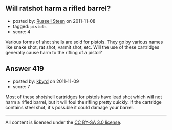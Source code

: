 ## Will ratshot harm a rifled barrel?

- posted by: [Russell Steen](https://stackexchange.com/users/-1/97-russell-steen) on 2011-11-08
- tagged: `pistols`
- score: 4

Various forms of shot shells are sold for pistols.  They go by various names like snake shot, rat shot, varmit shot, etc.  Will the use of these cartridges generally cause harm to the rifling of a pistol?


## Answer 419

- posted by: [kbyrd](https://stackexchange.com/users/-1/37-kbyrd) on 2011-11-09
- score: 7

Most of these shotshell cartridges for pistols have lead shot which will not harm a rifled barrel, but it will foul the rifling pretty quickly. If the cartridge contains steel shot, it's possible it could damage your barrel. 



---

All content is licensed under the [CC BY-SA 3.0 license](https://creativecommons.org/licenses/by-sa/3.0/).

